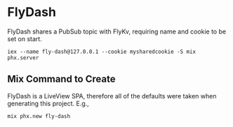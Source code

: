 # FlyDash

FlyDash shares a PubSub topic with FlyKv, requiring name and cookie to be set on start.

`iex --name fly-dash@127.0.0.1 --cookie mysharedcookie -S mix phx.server`

## Mix Command to Create

FlyDash is a LiveView SPA, therefore all of the defaults were taken when generating this project.  E.g.,

`mix phx.new fly-dash`

